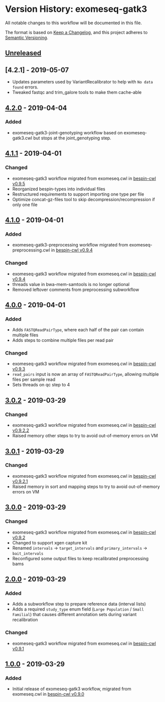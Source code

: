 # Version History: exomeseq-gatk3

All notable changes to this workflow will be documented in this file.

The format is based on [Keep a Changelog](https://keepachangelog.com/en/1.0.0/),
and this project adheres to [Semantic Versioning](https://semver.org/spec/v2.0.0.html).

## [Unreleased]

## [4.2.1] - 2019-05-07

- Updates parameters used by VariantRecalibrator to help with `No data found` errors.
- Tweaked fastqc and trim\_galore tools to make them cache-able

## [4.2.0] - 2019-04-04

### Added

- exomeseq-gatk3-joint-genotyping workflow based on exomeseq-gatk3.cwl but stops at the joint_genotyping step.

## [4.1.1] - 2019-04-01

### Changed

- exomeseq-gatk3 workflow migrated from exomeseq.cwl in [bespin-cwl v0.9.5](https://github.com/Duke-GCB/bespin-cwl/releases/tag/v0.9.5)
- Reorganized bespin-types into individual files
- Restructured requirements to support importing one type per file
- Optimize concat-gz-files tool to skip decompression/recompression if only one file

## [4.1.0] - 2019-04-01

### Added

- exomeseq-gatk3-preprocessing workflow migrated from exomeseq-preprocessing.cwl in [bespin-cwl v0.9.4](https://github.com/Duke-GCB/bespin-cwl/releases/tag/v0.9.4)

### Changed

- exomeseq-gatk3 workflow migrated from exomeseq.cwl in [bespin-cwl v0.9.4](https://github.com/Duke-GCB/bespin-cwl/releases/tag/v0.9.4)
- threads value in bwa-mem-samtools is no longer optional
- Removed leftover comments from preprocessing subworkflow

## [4.0.0] - 2019-04-01

### Added

- Adds `FASTQReadPairType`, where each half of the pair can contain multiple files
- Adds steps to combine multiple files per read pair

### Changed

- exomeseq-gatk3 workflow migrated from exomeseq.cwl in [bespin-cwl v0.9.3](https://github.com/Duke-GCB/bespin-cwl/releases/tag/v0.9.3)
- `read_pairs` input is now an array of `FASTQReadPairType`, allowing multiple files per sample read
- Sets threads on qc step to 4

## [3.0.2] - 2019-03-29

### Changed

- exomeseq-gatk3 workflow migrated from exomeseq.cwl in [bespin-cwl v0.9.2.2](https://github.com/Duke-GCB/bespin-cwl/releases/tag/v0.9.2.2)
- Raised memory other steps to try to avoid out-of-memory errors on VM

## [3.0.1] - 2019-03-29

### Changed

- exomeseq-gatk3 workflow migrated from exomeseq.cwl in [bespin-cwl v0.9.2.1](https://github.com/Duke-GCB/bespin-cwl/releases/tag/v0.9.2.1)
- Raised memory in sort and mapping steps to try to avoid out-of-memory errors on VM

## [3.0.0] - 2019-03-29

### Changed

- exomeseq-gatk3 workflow migrated from exomeseq.cwl in [bespin-cwl v0.9.2](https://github.com/Duke-GCB/bespin-cwl/releases/tag/v0.9.2)
- Changed to support xgen capture kit
- Renamed `intervals` -> `target_intervals` and `primary_intervals` -> `bait_intervals`
- Reconfigured some output files to keep recalibrated preprocessing bams

## [2.0.0] - 2019-03-29

### Added

- Adds a subworkflow step to prepare reference data (interval lists)
- Adds a required `study_type` enum field (`Large Population` / `Small Familial`) that causes different annotation sets during variant recalibration

### Changed

- exomeseq-gatk3 workflow migrated from exomeseq.cwl in [bespin-cwl v0.9.1](https://github.com/Duke-GCB/bespin-cwl/releases/tag/v0.9.1)

## [1.0.0] - 2019-03-29

### Added

- Initial release of exomeseq-gatk3 workflow, migrated from exomeseq.cwl in [bespin-cwl v0.9.0](https://github.com/Duke-GCB/bespin-cwl/releases/tag/v0.9.0)

[Unreleased]: https://github.com/bespin-workflows/exomeseq-gatk3/compare/v4.2.0...develop
[4.2.0]: https://github.com/bespin-workflows/exomeseq-gatk3/compare/v4.1.1...v4.2.0
[4.1.1]: https://github.com/bespin-workflows/exomeseq-gatk3/compare/v4.1.0...v4.1.1
[4.1.0]: https://github.com/bespin-workflows/exomeseq-gatk3/compare/v4.0.0...v4.1.0
[4.0.0]: https://github.com/bespin-workflows/exomeseq-gatk3/compare/v3.0.2...v4.0.0
[3.0.2]: https://github.com/bespin-workflows/exomeseq-gatk3/compare/v3.0.1...v3.0.2
[3.0.1]: https://github.com/bespin-workflows/exomeseq-gatk3/compare/v3.0.0...v3.0.1
[3.0.0]: https://github.com/bespin-workflows/exomeseq-gatk3/compare/v2.0.0...v3.0.0
[2.0.0]: https://github.com/bespin-workflows/exomeseq-gatk3/compare/v1.0.0...v2.0.0
[1.0.0]: https://github.com/bespin-workflows/exomeseq-gatk3/releases/tag/v1.0.0
